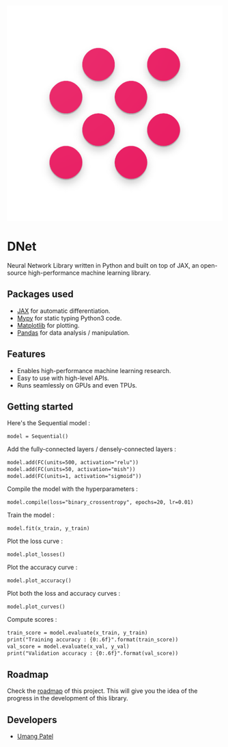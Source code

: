 ![dnet library logo](assets/logo.png "DNet library")
# DNet
Neural Network Library written in Python and built on top of JAX, an open-source high-performance machine learning library.

## Packages used
* [JAX](https://github.com/google/jax) for automatic differentiation.
* [Mypy](https://github.com/python/mypy) for static typing Python3 code.
* [Matplotlib](https://github.com/matplotlib/matplotlib) for plotting.
* [Pandas](https://github.com/pandas-dev/pandas) for data analysis / manipulation.

## Features
* Enables high-performance machine learning research.
* Easy to use with high-level APIs.
* Runs seamlessly on GPUs and even TPUs.

## Getting started

Here's the Sequential model :
```python3
model = Sequential()
```
Add the fully-connected layers / densely-connected layers :

```python3
model.add(FC(units=500, activation="relu"))
model.add(FC(units=50, activation="mish"))
model.add(FC(units=1, activation="sigmoid"))
```
Compile the model with the hyperparameters :
```python3
model.compile(loss="binary_crossentropy", epochs=20, lr=0.01)
```
Train the model :
```python3
model.fit(x_train, y_train)
```
Plot the loss curve :
```python3
model.plot_losses()
```
Plot the accuracy curve :
```python3
model.plot_accuracy()
```
Plot both the loss and accuracy curves :
```python3
model.plot_curves()
```
Compute scores :
```
train_score = model.evaluate(x_train, y_train)
print("Training accuracy : {0:.6f}".format(train_score))
val_score = model.evaluate(x_val, y_val)
print("Validation accuracy : {0:.6f}".format(val_score))
```

## Roadmap
Check the [roadmap](https://github.com/umangjpatel/dnet/projects/2) of this project. This will give you the idea of the progress in the development of this library.

## Developers
* [Umang Patel](https://github.com/umangjpatel)
